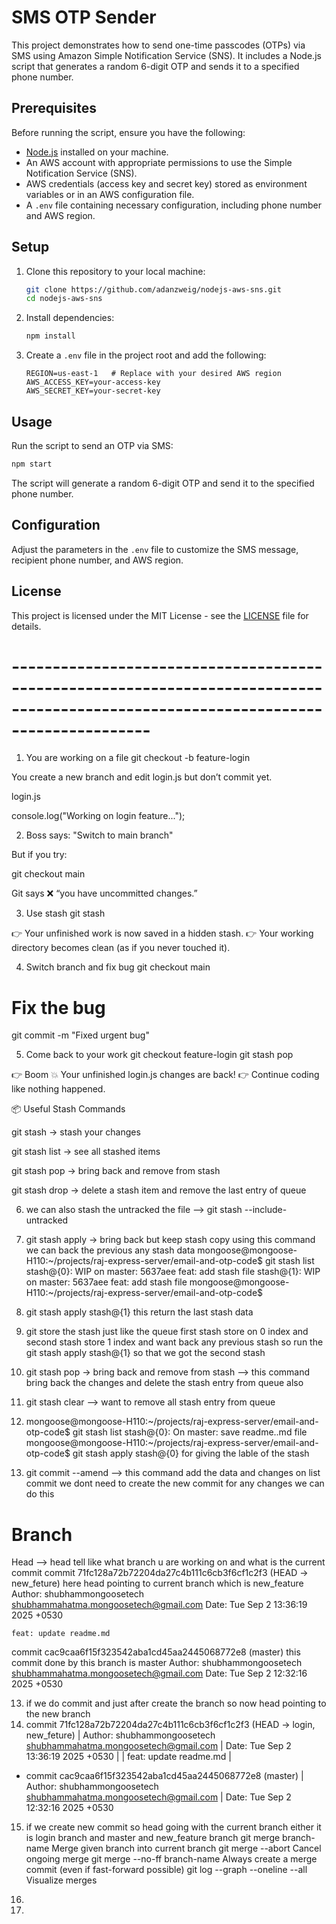 # SMS OTP Sender

This project demonstrates how to send one-time passcodes (OTPs) via SMS using Amazon Simple Notification Service (SNS). It includes a Node.js script that generates a random 6-digit OTP and sends it to a specified phone number.

## Prerequisites

Before running the script, ensure you have the following:

- [Node.js](https://nodejs.org/) installed on your machine.
- An AWS account with appropriate permissions to use the Simple Notification Service (SNS).
- AWS credentials (access key and secret key) stored as environment variables or in an AWS configuration file.
- A `.env` file containing necessary configuration, including phone number and AWS region.

## Setup

1. Clone this repository to your local machine:

   ```bash
   git clone https://github.com/adanzweig/nodejs-aws-sns.git
   cd nodejs-aws-sns
   ```

2. Install dependencies:

   ```bash
   npm install
   ```

3. Create a `.env` file in the project root and add the following:

   ```env
   REGION=us-east-1   # Replace with your desired AWS region
   AWS_ACCESS_KEY=your-access-key
   AWS_SECRET_KEY=your-secret-key
   ```

## Usage

Run the script to send an OTP via SMS:

```bash
npm start
```

The script will generate a random 6-digit OTP and send it to the specified phone number.

## Configuration

Adjust the parameters in the `.env` file to customize the SMS message, recipient phone number, and AWS region.

## License

This project is licensed under the MIT License - see the [LICENSE](LICENSE) file for details.

# -----------------------------------------------------------------------------------------------------------------------------------

1. You are working on a file
   git checkout -b feature-login

You create a new branch and edit login.js but don’t commit yet.

login.js

console.log("Working on login feature...");

2. Boss says: "Switch to main branch"

But if you try:

git checkout main

Git says ❌ “you have uncommitted changes.”

3. Use stash
   git stash

👉 Your unfinished work is now saved in a hidden stash.
👉 Your working directory becomes clean (as if you never touched it).

4. Switch branch and fix bug
   git checkout main

# Fix the bug

git commit -m "Fixed urgent bug"

5. Come back to your work
   git checkout feature-login
   git stash pop

👉 Boom 💥 Your unfinished login.js changes are back!
👉 Continue coding like nothing happened.

📦 Useful Stash Commands

git stash → stash your changes

git stash list → see all stashed items

git stash pop → bring back and remove from stash

git stash drop → delete a stash item and remove the last entry of queue

6. we can also stash the untracked the file --> git stash --include-untracked
7. git stash apply → bring back but keep stash copy using this command we can back the previous any stash data
   mongoose@mongoose-H110:~/projects/raj-express-server/email-and-otp-code$ git stash list
   stash@{0}: WIP on master: 5637aee feat: add stash file
   stash@{1}: WIP on master: 5637aee feat: add stash file
   mongoose@mongoose-H110:~/projects/raj-express-server/email-and-otp-code$
8. git stash apply stash@{1} this return the last stash data
9. git store the stash just like the queue first stash store on 0 index and second stash store 1 index and want back any previous stash
   so run the git stash apply stash@{1} so that we got the second stash

10. git stash pop → bring back and remove from stash --> this command bring back the changes and delete the stash entry from queue also
11. git stash clear --> want to remove all stash entry from queue
12. mongoose@mongoose-H110:~/projects/raj-express-server/email-and-otp-code$ git stash list
    stash@{0}: On master: save readme..md file
    mongoose@mongoose-H110:~/projects/raj-express-server/email-and-otp-code$ git stash apply stash@{0}
    for giving the lable of the stash

13. git commit --amend --> this command add the data and changes on list commit we dont need to create the new commit for any changes we can do this

# Branch

Head --> head tell like what branch u are working on and what is the current commit
commit 71fc128a72b72204da27c4b111c6cb3f6cf1c2f3 (HEAD -> new_feture) here head pointing to current branch which is new_feature
Author: shubhammongoosetech <shubhammahatma.mongoosetech@gmail.com>
Date: Tue Sep 2 13:36:19 2025 +0530

    feat: update readme.md

commit cac9caa6f15f323542aba1cd45aa2445068772e8 (master) this commit done by this branch is master
Author: shubhammongoosetech <shubhammahatma.mongoosetech@gmail.com>
Date: Tue Sep 2 12:32:16 2025 +0530

13. if we do commit and just after create the branch so now head pointing to the new branch
14. commit 71fc128a72b72204da27c4b111c6cb3f6cf1c2f3 (HEAD -> login, new_feture)
    | Author: shubhammongoosetech <shubhammahatma.mongoosetech@gmail.com>
    | Date: Tue Sep 2 13:36:19 2025 +0530
    |
    | feat: update readme.md
    |

- commit cac9caa6f15f323542aba1cd45aa2445068772e8 (master)
  | Author: shubhammongoosetech <shubhammahatma.mongoosetech@gmail.com>
  | Date: Tue Sep 2 12:32:16 2025 +0530

15. if we create new commit so head going with the current branch either it is login branch and master and new_feature branch
    git merge branch-name Merge given branch into current branch
    git merge --abort Cancel ongoing merge
    git merge --no-ff branch-name Always create a merge commit (even if fast-forward possible)
    git log --graph --oneline --all Visualize merges

16.
17.
